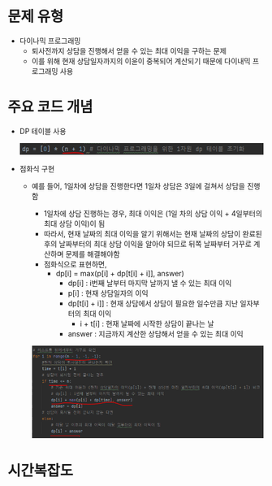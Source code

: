 # 문제 유형
- 다이나믹 프로그래밍
  - 퇴사전까지 상담을 진행해서 얻을 수 있는 최대 이익을 구하는 문제
  - 이를 위해 현재 상담일자까지의 이윤이 중복되어 계산되기 때문에 다이내믹 프로그래밍 사용

# 주요 코드 개념
- DP 테이블 사용
  
  ![img_7.png](캡처이미지/img_7.png)

- 점화식 구현 
  - 예를 들어, 1일차에 상담을 진행한다면 1일차 상담은 3일에 걸쳐서 상담을 진행함 
    - 1일차에 상담 진행하는 경우, 최대 이익은 (1일 차의 상담 이익 + 4일부터의 최대 상담 이익)이 됨
    - 따라서, 현재 날짜의 최대 이익을 알기 위해서는 현재 날짜의 상담이 완료된 후의 날짜부터의 최대 상담 이익을 알아야 되므로 뒤쪽 날짜부터 거꾸로 계산하며 문제를 해결해야함 
    - 점화식으로 표현하면,
      - dp[i] = max(p[i] + dp[t[i] + i]], answer)
        - dp[i] : i번째 날부터 마지막 날까지 낼 수 있는 최대 이익
        - p[i] : 현재 상담일자의 이익
        - dp[t[i] + i]] : 현재 상담에서 상담이 필요한 일수만큼 지난 일자부터의 최대 이익
          - i + t[i] : 현재 날짜에 시작한 상담이 끝나는 날 
        - answer : 지금까지 계산한 상담해서 얻을 수 있는 최대 이익
  
    ![img_6.png](캡처이미지/img_6.png)

# 시간복잡도